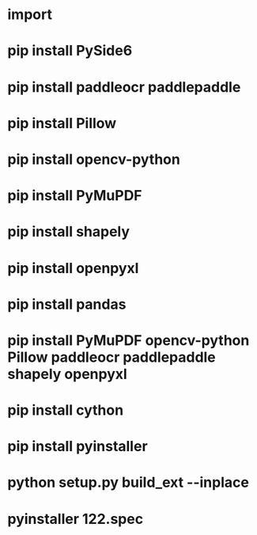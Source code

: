 # import
# pip install  PySide6
# pip install  paddleocr  paddlepaddle
# pip install Pillow
# pip install opencv-python
# pip install PyMuPDF
# pip install shapely
# pip install openpyxl
# pip install pandas
# pip install PyMuPDF opencv-python Pillow paddleocr paddlepaddle shapely openpyxl
# pip install cython

# pip install pyinstaller
# python setup.py build_ext --inplace
# pyinstaller 122.spec